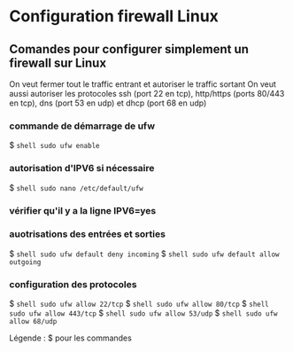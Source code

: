 # Configuration firewall Linux

## Comandes pour configurer simplement un firewall sur Linux

On veut fermer tout le traffic entrant et autoriser le traffic sortant
On veut aussi autoriser les protocoles ssh (port 22 en tcp), http/https (ports 80/443 en tcp), dns (port 53 en udp) et dhcp (port 68 en udp)

### commande de démarrage de ufw
$ ```shell
sudo ufw enable```

### autorisation d'IPV6 si nécessaire
$ ```shell
sudo nano /etc/default/ufw```
### vérifier qu'il y a la ligne IPV6=yes

### auotrisations des entrées et sorties
$ ```shell
sudo ufw default deny incoming```
$ ```shell
sudo ufw default allow outgoing```

### configuration des protocoles
$ ```shell
sudo ufw allow 22/tcp```
$ ```shell
sudo ufw allow 80/tcp```
$ ```shell
sudo ufw allow 443/tcp```
$ ```shell
sudo ufw allow 53/udp```
$ ```shell
sudo ufw allow 68/udp```

Légende :
$ pour les commandes
